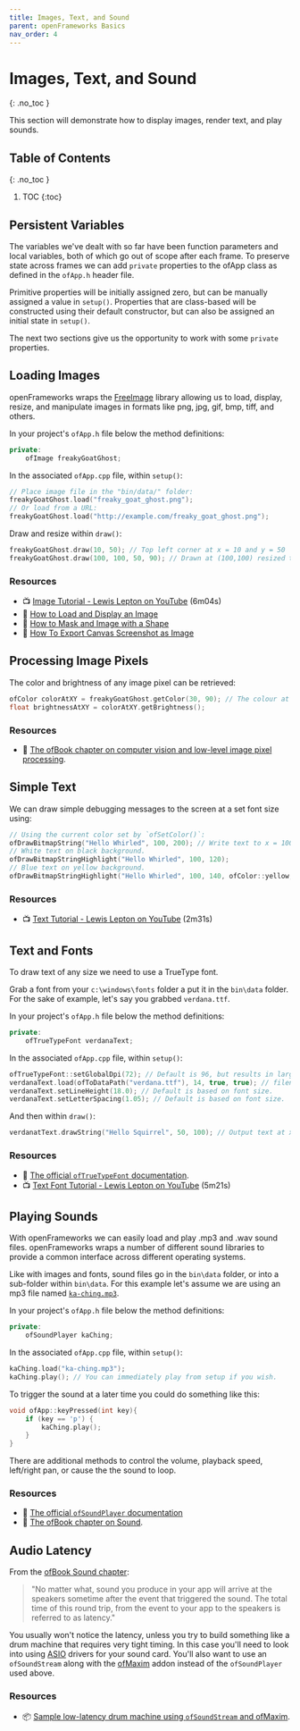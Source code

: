 ```yaml
---
title: Images, Text, and Sound
parent: openFrameworks Basics
nav_order: 4
---
```


<!-- prettier-ignore-start -->

# Images, Text, and Sound 
{: .no_toc }

This section will demonstrate how to display images, render text, and play sounds.

## Table of Contents
{: .no_toc }

1. TOC
{:toc}

<!-- prettier-ignore-end -->

## Persistent Variables

The variables we've dealt with so far have been function parameters and local variables, both of which go out of scope after each frame. To preserve state across frames we can add `private` properties to the ofApp class as defined in the `ofApp.h` header file.

Primitive properties will be initially assigned zero, but can be manually assigned a value in `setup()`. Properties that are class-based will be constructed using their default constructor, but can also be assigned an initial state in `setup()`.

The next two sections give us the opportunity to work with some `private` properties.

## Loading Images

openFrameworks wraps the [FreeImage](https://freeimage.sourceforge.io/) library allowing us to load, display, resize, and manipulate images in formats like png, jpg, gif, bmp, tiff, and others.

In your project's `ofApp.h` file below the method definitions:

```cpp
private:
    ofImage freakyGoatGhost;
```

In the associated `ofApp.cpp` file, within `setup()`:

```cpp
// Place image file in the "bin/data/" folder:
freakyGoatGhost.load("freaky_goat_ghost.png");
// Or load from a URL:
freakyGoatGhost.load("http://example.com/freaky_goat_ghost.png");
```

Draw and resize within `draw()`:

```cpp
freakyGoatGhost.draw(10, 50); // Top left corner at x = 10 and y = 50
freakyGoatGhost.draw(100, 100, 50, 90); // Drawn at (100,100) resized to 50 width and 90 heights.
```

### Resources

- 📺 [Image Tutorial - Lewis Lepton on YouTube](https://www.youtube.com/watch?v=OLLtdyJC_Zs&list=PL4neAtv21WOlqpDzGqbGM_WN2hc5ZaVv7&index=8) (6m04s)
- 🔰 [How to Load and Display an Image](https://openframeworks.cc/learning/02_graphics/how_to_load_and_display_an_image/)
- 🔰 [How to Mask and Image with a Shape](https://openframeworks.cc/learning/02_graphics/how_to_maskanimagewithashape/)
- 🔰 [How To Export Canvas Screenshot as Image](https://openframeworks.cc/learning/01_basics/how_to_save_a_file/)

## Processing Image Pixels

The color and brightness of any image pixel can be retrieved:

```cpp
ofColor colorAtXY = freakyGoatGhost.getColor(30, 90); // The colour at x = 30 and y = 90
float brightnessAtXY = colorAtXY.getBrightness();
```

### Resources

- 📘 [The ofBook chapter on computer vision and low-level image pixel processing](https://openframeworks.cc/ofBook/chapters/image_processing_computer_vision.html).

## Simple Text

We can draw simple debugging messages to the screen at a set font size using:

```cpp
// Using the current color set by `ofSetColor()`:
ofDrawBitmapString("Hello Whirled", 100, 200); // Write text to x = 100, y = 200.
// White text on black background.
ofDrawBitmapStringHighlight("Hello Whirled", 100, 120);
// Blue text on yellow background.
ofDrawBitmapStringHighlight("Hello Whirled", 100, 140, ofColor::yellow, ofColor::blue);
```

### Resources

- 📺 [Text Tutorial - Lewis Lepton on YouTube](https://www.youtube.com/watch?v=0grroKrKI1I&list=PL4neAtv21WOlqpDzGqbGM_WN2hc5ZaVv7&index=9) (2m31s)

## Text and Fonts

To draw text of any size we need to use a TrueType font.

Grab a font from your `c:\windows\fonts` folder a put it in the `bin\data` folder. For the sake of example, let's say you grabbed `verdana.ttf`.

In your project's `ofApp.h` file below the method definitions:

```cpp
private:
    ofTrueTypeFont verdanaText;
```

In the associated `ofApp.cpp` file, within `setup()`:

```cpp
ofTrueTypeFont::setGlobalDpi(72); // Default is 96, but results in larger than normal pt size.
verdanaText.load(ofToDataPath("verdana.ttf"), 14, true, true); // filename via ofToDataPath, point size, antialiased?, full char-set?
verdanaText.setLineHeight(18.0); // Default is based on font size.
verdanaText.setLetterSpacing(1.05); // Default is based on font size.
```

And then within `draw()`:

```cpp
verdanatText.drawString("Hello Squirrel", 50, 100); // Output text at x = 50, y = 100
```

### Resources

- 📜 [The official `ofTrueTypeFont` documentation](https://openframeworks.cc/documentation/graphics/ofTrueTypeFont/).
- 📺 [Text Font Tutorial - Lewis Lepton on YouTube](https://www.youtube.com/watch?v=6pecyHuP75Q&list=PL4neAtv21WOlqpDzGqbGM_WN2hc5ZaVv7&index=10) (5m21s)

## Playing Sounds

With openFrameworks we can easily load and play .mp3 and .wav sound files. openFrameworks wraps a number of different sound libraries to provide a common interface across different operating systems.

Like with images and fonts, sound files go in the `bin\data` folder, or into a sub-folder within `bin\data`. For this example let's assume we are using an mp3 file named [`ka-ching.mp3`](ka-ching.mp3).

In your project's `ofApp.h` file below the method definitions:

```cpp
private:
    ofSoundPlayer kaChing;
```

In the associated `ofApp.cpp` file, within `setup()`:

```cpp
kaChing.load("ka-ching.mp3");
kaChing.play(); // You can immediately play from setup if you wish.
```

To trigger the sound at a later time you could do something like this:

```cpp
void ofApp::keyPressed(int key){
    if (key == 'p') {
        kaChing.play();
    }
}
```

There are additional methods to control the volume, playback speed, left/right pan, or cause the the sound to loop.

### Resources

- 📜 [The official `ofSoundPlayer` documentation](https://openframeworks.cc/documentation/sound/ofSoundPlayer/)
- 📘 [The ofBook chapter on Sound](https://openframeworks.cc/ofBook/chapters/sound.html).

## Audio Latency

From the [ofBook Sound chapter](https://openframeworks.cc/ofBook/chapters/sound.html#latency):

> "No matter what, sound you produce in your app will arrive at the speakers sometime after the event that triggered the sound. The total time of this round trip, from the event to your app to the speakers is referred to as latency."

You usually won't notice the latency, unless you try to build something like a drum machine that requires very tight timing. In this case you'll need to look into using [ASIO](https://en.wikipedia.org/wiki/Audio_Stream_Input/Output) drivers for your sound card. You'll also want to use an `ofSoundStream` along with the [ofMaxim](https://github.com/micknoise/Maximilian) addon instead of the `ofSoundPlayer` used above.

### Resources

- 📦 [Sample low-latency drum machine using `ofSoundStream` and ofMaxim](https://github.com/stungeye/openFramewrks-Drum-Machine).
